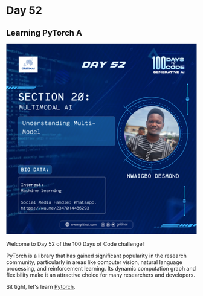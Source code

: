 # Day 52

## Learning PyTorch A

![100 days of code Day 52](../../Images/Day52.png)

Welcome to Day 52 of the 100 Days of Code challenge!


PyTorch is a library that has gained significant popularity in the research community, particularly in areas like computer vision, natural language processing, and reinforcement learning. Its dynamic computation graph and flexibility make it an attractive choice for many researchers and developers. 

Sit tight, let's learn [Pytorch](https://www.youtube.com/watch?v=Z_ikDlimN6A).

